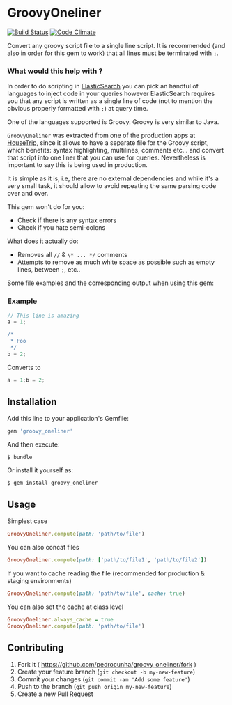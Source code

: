 # GroovyOneliner
[![Build Status](https://travis-ci.org/pedrocunha/groovy_oneliner.svg)](https://travis-ci.org/pedrocunha/groovy_oneliner?branch=master) [![Code Climate](https://codeclimate.com/github/pedrocunha/groovy_oneliner/badges/gpa.svg)](https://codeclimate.com/github/pedrocunha/groovy_oneliner)

Convert any groovy script file to a single line script. It is recommended (and also in order for this gem to work) that all lines must be terminated with `;`.

### What would this help with ?
In order to do scripting in [ElasticSearch](https://github.com/elasticsearch/elasticsearch) you can pick an handful of languages to inject code in your queries however ElasticSearch requires you that any script is written as a single line of code (not to mention the obvious properly formatted with `;`) at query time. 

One of the languages supported is Groovy. Groovy is very similar to Java. 

`GroovyOneliner` was extracted from one of the production apps at [HouseTrip](http://housetrip.com), since it allows to have a separate file for the Groovy script, which benefits: syntax highlighting, multilines, comments etc... and convert that script into one liner that you can use for queries. Nevertheless is important to say this is being used in production.

It is simple as it is, i.e, there are no external dependencies and while it's a very small task, it should allow to avoid repeating the same parsing code over and over.

This gem won't do for you:
- Check if there is any syntax errors
- Check if you hate semi-colons

What does it actually do:
- Removes all `//` & `\* ... */` comments
- Attempts to remove as much white space as possible such as empty lines, between `;`, etc..

Some file examples and the corresponding output when using this gem:

### Example

```groovy
// This line is amazing
a = 1;

/*
 * Foo
 */
b = 2;
```

Converts to
```groovy
a = 1;b = 2;
```

## Installation

Add this line to your application's Gemfile:

```ruby
gem 'groovy_oneliner'
```

And then execute:

    $ bundle

Or install it yourself as:

    $ gem install groovy_oneliner

## Usage

Simplest case
```ruby
GroovyOneliner.compute(path: 'path/to/file')
```

You can also concat files
```ruby
GroovyOneliner.compute(path: ['path/to/file1', 'path/to/file2'])
```

If you want to cache reading the file (recommended for production & staging environments)

```ruby
GroovyOneliner.compute(path: 'path/to/file', cache: true)
```

You can also set the cache at class level
```ruby
GroovyOneliner.always_cache = true
GroovyOneliner.compute(path: 'path/to/file')
```

## Contributing

1. Fork it ( https://github.com/pedrocunha/groovy_oneliner/fork )
2. Create your feature branch (`git checkout -b my-new-feature`)
3. Commit your changes (`git commit -am 'Add some feature'`)
4. Push to the branch (`git push origin my-new-feature`)
5. Create a new Pull Request
